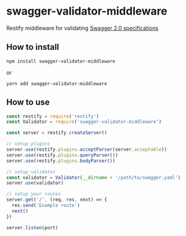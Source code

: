 # swagger-validator-middleware
Restify middleware for validating [Swagger 2.0 specifications](https://github.com/OAI/OpenAPI-Specification/blob/master/versions/2.0.md)

## How to install

```
npm install swagger-validator-middleware
```

or

```
yarn add swagger-validator-middleware
```


## How to use

```javascript
const restify = require('restify')
const Validator = require('swagger-validator-middleware')

const server = restify.createServer()

// setup plugins
server.use(restify.plugins.acceptParser(server.acceptable))
server.use(restify.plugins.queryParser())
server.use(restify.plugins.bodyParser())

// setup validator
const validator = Validator(__dirname + '/path/to/swagger.yaml')
server.use(validator)

// setup your routes
server.get('/', (req, res, next) => {
  res.send('Example route')
  next()
})

server.listen(port)
```
